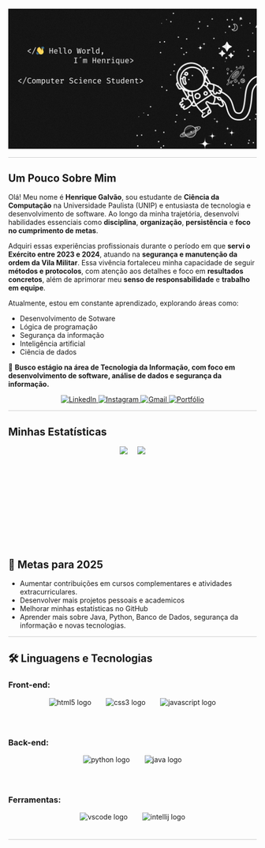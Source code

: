 ![grvonvonvn](Space.png)

<hr style="height:1px; border:none; background-color:#ccc;" />

## Um Pouco Sobre Mim

Olá! Meu nome é **Henrique Galvão**, sou estudante de **Ciência da Computação** na Universidade Paulista (UNIP) e entusiasta de tecnologia e desenvolvimento de software. Ao longo da minha trajetória, desenvolvi habilidades essenciais como **disciplina**, **organização**, **persistência** e **foco no cumprimento de metas**.

Adquiri essas experiências profissionais durante o período em que **servi o Exército entre 2023 e 2024**, atuando na **segurança e manutenção da ordem da Vila Militar**. Essa vivência fortaleceu minha capacidade de seguir **métodos e protocolos**, com atenção aos detalhes e foco em **resultados concretos**, além de aprimorar meu **senso de responsabilidade** e **trabalho em equipe**.

Atualmente, estou em constante aprendizado, explorando áreas como:

- Desenvolvimento de Sotware
- Lógica de programação
- Segurança da informação
- Inteligência artificial
- Ciência de dados

🎯 **Busco estágio na área de Tecnologia da Informação, com foco em desenvolvimento de software, análise de dados e segurança da informação.**
<br>
<p align="center">
  <a href="https://www.linkedin.com/in/henrique-galv%C3%A3o-freitas-pires/" target="_blank">
    <img src="https://img.shields.io/badge/LinkedIn-0A66C2?style=for-the-badge&logo=linkedin&logoColor=white" alt="LinkedIn"/>
  </a>
  <a href="https://www.instagram.com/henriquepiresx/" target="_blank">
    <img src="https://img.shields.io/badge/Instagram-E4405F?style=for-the-badge&logo=instagram&logoColor=white" alt="Instagram"/>
  </a>
  <a href="mailto:henriquepires114@gmail.com" target="_blank">
    <img src="https://img.shields.io/badge/Gmail-D14836?style=for-the-badge&logo=gmail&logoColor=white" alt="Gmail"/>
  </a>
  <a href="https://galvao-henrique.github.io/Portfolio/" target="_blank">
    <img src="https://img.shields.io/badge/Portfólio-1E1E2F?style=for-the-badge&logo=github&logoColor=white" alt="Portfólio"/>
  </a>
</p>

<hr style="height:1px; border:none; background-color:#ccc;" />

## Minhas Estatísticas

<div align="center" style="display: flex; flex-wrap: wrap; gap: 20px; justify-content: center;">
  <img height="180em" src="https://github-readme-stats.vercel.app/api?username=Galvao-Henrique&show_icons=true&theme=dracula&include_all_commits=true&count_private=true"/>
  <img height="180em" src="https://github-readme-stats.vercel.app/api/top-langs/?username=Galvao-Henrique&layout=compact&langs_count=7&theme=dracula"/>
</div>
<br>

## 🚀 Metas para 2025
- Aumentar contribuições em cursos complementares e atividades extracurriculares.
- Desenvolver mais projetos pessoais e academicos 
- Melhorar minhas estatísticas no GitHub
- Aprender mais sobre Java, Python, Banco de Dados, segurança da informação e novas tecnologias.

<hr style="height:1px; border:none; background-color:#ccc;" />


## 🛠 Linguagens e Tecnologias  

### Front-end:  
<div align="center" style="display: flex; justify-content: center; gap: 30px;">
  <img src="https://cdn.jsdelivr.net/gh/devicons/devicon/icons/html5/html5-original.svg" height="40" alt="html5 logo" style="margin: 0px;" />
  <img src="https://cdn.jsdelivr.net/gh/devicons/devicon/icons/css3/css3-original.svg" height="40" alt="css3 logo" style="margin: 0px;" />
  <img src="https://cdn.jsdelivr.net/gh/devicons/devicon/icons/javascript/javascript-original.svg" height="40" alt="javascript logo" style="margin: 0px;" />
</div>

<br>

### Back-end:  
<div align="center" style="display: flex; justify-content: center; gap: 30px;">
  <img src="https://cdn.jsdelivr.net/gh/devicons/devicon/icons/python/python-original.svg" height="40" alt="python logo" style="margin: 0px;" />
  <img src="https://cdn.jsdelivr.net/gh/devicons/devicon/icons/java/java-original.svg" height="40" alt="java logo" style="margin: 0px;" />
</div> 

<br>

### Ferramentas:  
<div align="center" style="display: flex; justify-content: center; gap: 30px;">
  <img src="https://cdn.jsdelivr.net/gh/devicons/devicon/icons/vscode/vscode-original.svg" height="40" alt="vscode logo" style="margin: 0px;" />
  <img src="https://cdn.jsdelivr.net/gh/devicons/devicon/icons/intellij/intellij-original.svg" height="40" alt="intellij logo" style="margin: 0px;" />
</div>

<hr style="height:1px; border:none; background-color:#ccc;" />
